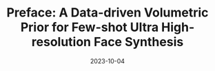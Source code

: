 ---
ref: preface
title: "Preface: A Data-driven Volumetric Prior for Few-shot Ultra High-resolution Face Synthesis"
authors: Marcel Buehler, Kripasindhu Sarkar, Tanmay Shah, Gengyan Li, Daoye Wang, Leonhard Helminger, Sergio Orts-Escolano, Dmitry Lagun, Otmar Hilliges, Thabo Beeler, Abhimitra Meka
date: 2023-10-04
venue: "International Conference on Computer Vision (ICCV)"
image: https://files.ait.ethz.ch/projects/preface/web/static/videos/studio/0rV_rgb_crop.mp4
external_project_page: https://syntec-research.github.io/Preface/
video: https://youtu.be/oSprm3QTeLc
talk:
paper: https://drive.google.com/file/d/1AZmkZNnmV2oN3mvonS0la9Yh1g5aj6uC/view?usp=sharing
poster: https://files.ait.ethz.ch/projects/preface/web/static/preface_poster.pdf
data:
code: 
conference_url: https://iccv2023.thecvf.com/
equal_contributions:
award:
bibtex: "@inproceedings{buhler2023preface,
  title={Preface: A Data-driven Volumetric Prior for Few-shot Ultra High-resolution Face Synthesis},
  author={B{\"u}hler, Marcel C and Sarkar, Kripasindhu and Shah, Tanmay and Li, Gengyan and Wang, Daoye and Helminger, Leonhard and Orts-Escolano, Sergio and Lagun, Dmitry and Hilliges, Otmar and Beeler, Thabo and others},
  booktitle={Proceedings of the IEEE/CVF International Conference on Computer Vision},
  pages={3402--3413},
  year={2023}}"
---